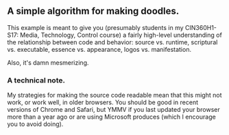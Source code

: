 ## A simple algorithm for making doodles.
This example is meant to give you (presumably students in my CIN360H1-S17: Media, Technology, Control course) a fairly high-level understanding of the relationship between code and behavior: source vs. runtime, scriptural vs. executable, essence vs. appearance, logos vs. manifestation.

Also, it's damn mesmerizing.

### A technical note.
My strategies for making the source code readable mean that this might not work, or work well, in older browsers. You should be good in recent versions of Chrome and Safari, but YMMV if you last updated your browser more than a year ago or are using Microsoft produces (which I encourage you to avoid doing). 
